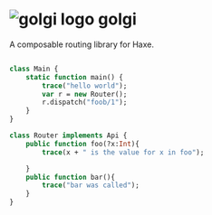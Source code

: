 # ![golgi logo](https://vectr.com/omgjjd/aabjEN2Z9.png?width=64&height=64&select=aabjEN2Z9page0) golgi
A composable routing library for Haxe.

```haxe

class Main {
    static function main() {
        trace("hello world");
        var r = new Router(); 
        r.dispatch("foob/1");
    }
}

class Router implements Api {
    public function foo(?x:Int){
        trace(x + " is the value for x in foo");

    }
    public function bar(){
        trace("bar was called");
    }
}
```
